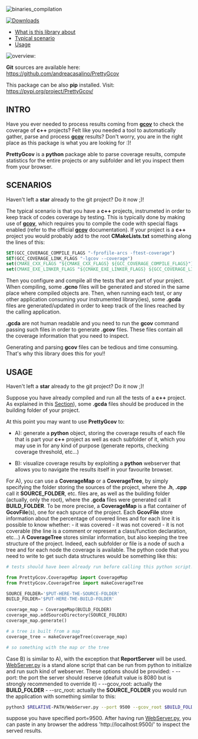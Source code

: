 ![binaries_compilation](https://github.com/andreacasalino/PrettyGcov/actions/workflows/runTests.yml/badge.svg)

[![Downloads](https://static.pepy.tech/badge/prettygcov)](https://pepy.tech/project/prettygcov)

- [What is this library about](#intro)
- [Typical scenario](#scenarios)
- [Usage](#usage)

![overview:](https://github.com/andreacasalino/PrettyGcov/tree/main/img/image.png)

**Git** sources are available here: https://github.com/andreacasalino/PrettyGcov

This package can be also **pip** installed. Visit: https://pypi.org/project/PrettyGcov/  

## INTRO

Have you ever needed to process results coming from [**gcov**](https://gcc.gnu.org/onlinedocs/gcc/Gcov-Intro.html#Gcov-Intro) to check the coverage of **c++** projects?
Felt like you needed a tool to automatically gather, parse and process [**gcov**](https://gcc.gnu.org/onlinedocs/gcc/Gcov-Intro.html#Gcov-Intro) results?
Don't worry, you are in the right place as this package is what you are looking for :)!

**PrettyGcov** is a **python** package able to parse coverage results, compute statistics for the entire projects or any subfolder and let you inspect them from your browser.


## SCENARIOS

Haven't left a **star** already to the git project? Do it now ;)!

The typical scenario is that you have a **c++** projects, instrumeted in order to keep track of codes coverage by testing.
This is typically done by making use of [**gcov**](https://gcc.gnu.org/onlinedocs/gcc/Gcov-Intro.html#Gcov-Intro), which requires you to compile the code with special flags enabled (refer to the official [**gcov**](https://gcc.gnu.org/onlinedocs/gcc/Gcov-Intro.html#Gcov-Intro) documentation).
If your project is a **c++** project you would probably add to the root **CMakeLists.txt** something along the lines of this:
```cmake
SET(GCC_COVERAGE_COMPILE_FLAGS "-fprofile-arcs -ftest-coverage")
SET(GCC_COVERAGE_LINK_FLAGS "-lgcov --coverage")
set(CMAKE_CXX_FLAGS "${CMAKE_CXX_FLAGS} ${GCC_COVERAGE_COMPILE_FLAGS}")
set(CMAKE_EXE_LINKER_FLAGS "${CMAKE_EXE_LINKER_FLAGS} ${GCC_COVERAGE_LINK_FLAGS}")
```

Then you configure and compile all the tests that are part of your project. 
When compiling, some **.gcno** files will be generated and stored in the same place where compiled objects are.
Then, when running each test, or any other application consuming your instrumented library(ies), some **.gcda** files are generated/updated in order to keep track of the lines reached by the calling application.

**.gcda** are not human readable and you need to run the **gcov** command passing such files in order to generate **.gcov** files. These files contain all the coverage information that you need to inspect.

Generating and parsing **gcov** files can be tedious and time consuming. That's why this library does this for you!!

## USAGE

Haven't left a **star** already to the git project? Do it now ;)!

Suppose you have already compiled and run all the tests of a **c++** project. As explained in this [Section](#scenarios)), some **.gcda** files should be produced in the building folder of your project.

At this point you may want to use **PrettyGcov** to:

- A): generate a **python** object, storing the coverage results of each file that is part your **c++** project as well as each subfolder of it, which you may use in for any kind of purpose (generate reports, checking coverage threshold, etc...)

- B): visualize coverage results by exploiting a **python** webserver that allows you to navigate the results itself in your favourite browser.

For A), you can use a **CoverageMap** or a **CoverageTree**, by simply specifying the folder storing the sources of the project, where the **.h**, **.cpp** call it **SOURCE_FOLDER**, etc. files are, as well as the building folder (actually, only the root), where the **.gcda** files were generated call it **BUILD_FOLDER**.
To be more precise, a **CoverageMap** is a flat container of **GcovFile**(s), one for each spurce of the project. Each **GcovFile** store information about the percentage of covered lines and for each line it is possible to know whether:
    - it was covered
    - it was not covered
    - it is not coverable (the line is a comment or represent a class/function declaration, etc...)
A **CoverageTree** stores similar information, but also keeping the tree structure of the project. Indeed, each subfolder or file is a node of such a tree and for each node the coverage is available.
The python code that you need to write to get such data structures would be something like this:

```python
# tests should have been already run before calling this python script!

from PrettyGcov.CoverageMap import CoverageMap
from PrettyGcov.CoverageTree import makeCoverageTree

SOURCE_FOLDER='$PUT-HERE-THE-SOURCE-FOLDER'
BUILD_FOLDER='$PUT-HERE-THE-BUILD-FOLDER'

coverage_map = CoverageMap(BUILD_FOLDER)
coverage_map.addSourceDirectory(SOURCE_FOLDER)
coverage_map.generate()

# a tree is built from a map
coverage_tree = makeCoverageTree(coverage_map)

# so something with the map or the tree
```

Case B) is similar to A), with the exception that **ReportServer** will be used.
[WebServer.py](./PrettyGcov/WebServer/WebServer.py) is a stand alone script that can be run from python to initialize and run such kind of webserver. These options should be provided:
    - --port: the port the server should reserve (deafult value is 8080 but is strongly recommended to override it)
    - --gcov_root: actually the **BUILD_FOLDER**
    - --src_root: actually the **SOURCE_FOLDER**
you would run the application with something similar to this:

```bash
python3 $RELATIVE-PATH/WebServer.py --port 9500 --gcov_root $BUILD_FOLDER --src_root $SOURCE_FOLDER
```

suppose you have specified port=9500. After having run [WebServer.py](./PrettyGcov/WebServer/WebServer.py), you can paste in any browser the address 'http://localhost:9500/' to inspect the served results.
